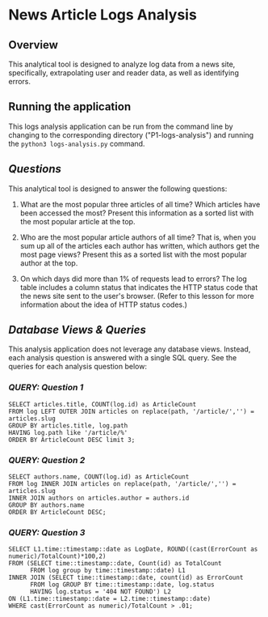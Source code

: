 # News Article Logs Analysis

## Overview
This analytical tool is designed to analyze log data from a news site, specifically, extrapolating user and reader data, as well as identifying errors.


## Running the application
This logs analysis application can be run from the command line by changing to the corresponding directory ("P1-logs-analysis") and running the ```python3 logs-analysis.py``` command.


## _Questions_
This analytical tool is designed to answer the following questions:

1. What are the most popular three articles of all time? Which articles have been accessed the most? Present this information as a sorted list with the most popular article at the top.


2. Who are the most popular article authors of all time? That is, when you sum up all of the articles each author has written, which authors get the most page views? Present this as a sorted list with the most popular author at the top.

3. On which days did more than 1% of requests lead to errors? The log table includes a column status that indicates the HTTP status code that the news site sent to the user's browser. (Refer to this lesson for more information about the idea of HTTP status codes.)

## _Database Views & Queries_
This analysis application does not leverage any database views. Instead, each analysis question is answered with a single SQL query. See the queries for each analysis question below:

### _QUERY: Question 1_

```
SELECT articles.title, COUNT(log.id) as ArticleCount
FROM log LEFT OUTER JOIN articles on replace(path, '/article/','') = articles.slug
GROUP BY articles.title, log.path
HAVING log.path like '/article/%'
ORDER BY ArticleCount DESC limit 3;
```

### _QUERY: Question 2_

```
SELECT authors.name, COUNT(log.id) as ArticleCount
FROM log INNER JOIN articles on replace(path, '/article/','') = articles.slug
INNER JOIN authors on articles.author = authors.id
GROUP BY authors.name
ORDER BY ArticleCount DESC;
```

### _QUERY: Question 3_

```
SELECT L1.time::timestamp::date as LogDate, ROUND((cast(ErrorCount as numeric)/TotalCount)*100,2)
FROM (SELECT time::timestamp::date, Count(id) as TotalCount
      FROM log group by time::timestamp::date) L1
INNER JOIN (SELECT time::timestamp::date, count(id) as ErrorCount
      FROM log GROUP BY time::timestamp::date, log.status
      HAVING log.status = '404 NOT FOUND') L2
ON (L1.time::timestamp::date = L2.time::timestamp::date)
WHERE cast(ErrorCount as numeric)/TotalCount > .01;
```
